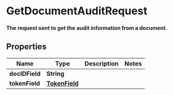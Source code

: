 

# GetDocumentAuditRequest

#### The request sent to get the audit information from a document.

## Properties

Name | Type | Description | Notes
------------ | ------------- | ------------- | -------------
**docIDField** | **String** |  | 
**tokenField** | [**TokenField**](TokenField.md) |  | 



